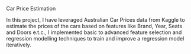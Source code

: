 Car Price Estimation


In this project, I have leveraged Australian Car Prices data from Kaggle to estimate the prices of the cars based on features like Brand, Year, Seats and Doors e.t.c., 
I implemented basic to advanced feature selection and regression modelling techniques to train and improve a regression model iteratively. 

